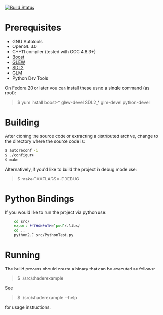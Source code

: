 [![Build Status](https://travis-ci.org/ElChapos/BlockWorld.svg?branch=master)](https://travis-ci.org/ElChapos/BlockWorld)

# Prerequisites #

* GNU Autotools
* OpenGL 3.0
* C++11 compiler (tested with GCC 4.8.3+)
* [Boost](http://www.boost.org/)
* [GLEW](http://glew.sourceforge.net/)
* [SDL2](https://www.libsdl.org/)
* [GLM](http://glm.g-truc.net/)
* Python Dev Tools

On Fedora 20 or later you can install these using a single command (as root):

> $ yum install boost-* glew-devel SDL2_* glm-devel python-devel

# Building #

After cloning the source code or extracting a distributed archive, change to the
directory where the source code is:

``` bash
$ autoreconf -i
$ ./configure
$ make
```

Alternatively, if you'd like to build the project in debug mode use:

> $ make CXXFLAGS=-DDEBUG

# Python Bindings #
If you would like to run the project via python use:

``` bash
	cd src/
	export PYTHONPATH=`pwd`/.libs/
	cd ..
	python2.7 src/PythonTest.py
```

# Running #

The build process should create a binary that can be executed as follows:

> $ ./src/shaderexample

See

> $ ./src/shaderexample --help

for usage instructions.
